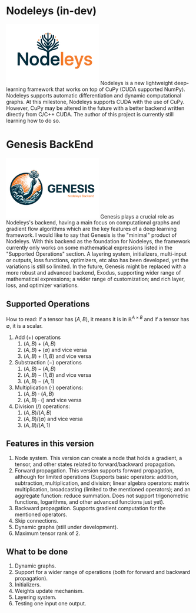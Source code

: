 # Nodeleys (in-dev)
<img src="nodeleys_logo.jpg" alt="Nodeleys Logo" style="width:50%;">
Nodeleys is a new lightweight deep-learning framework that works on top of CuPy (CUDA supported NumPy). Nodeleys supports automatic differentiation and dynamic computational graphs. At this milestone, Nodeleys supports CUDA with the use of CuPy. However, CuPy may be altered in the future with a better backend written directly from C/C++ CUDA. The author of this project is currently still learning how to do so.


# Genesis BackEnd
<img src="genesis_logo.jpg" alt="Genesis Logo" style="width:50%;">
Genesis plays a crucial role as Nodeleys's backend, having a main focus on computational graphs and gradient flow algorithms which are the key features of a deep learning framework. I would like to say that Genesis is the "minimal" product of Nodeleys. With this backend as the foundation for Nodeleys, the framework currently only works on some mathematical expressions listed in the "Supported Operations" section. A layering system, initializers, multi-input or outputs, loss functions, optimizers, etc also has been developed, yet the variations is still so limited. In the future, Genesis might be replaced with a more robust and advanced backend, Exodus, supporting wider range of mathematical expressions; a wider range of customization; and rich layer, loss, and optimizer variations.


## Supported Operations
How to read: if a tensor has $`(A, B)`$, it means it is in $`\mathbb{R}^{A\times B}`$ and if a tensor has $`\emptyset`$, it is a scalar.
1. Add ($`+`$) operations
    1. $`(A, B) + (A, B)`$
    2. $`(A, B) + (\emptyset)`$ and vice versa
    3. $`(A, B) + (1, B)`$ and vice versa
2. Substraction ($`-`$) operations
    1. $`(A, B) - (A, B)`$
    2. $`(A, B) - (1, B)`$ and vice versa
    3. $`(A, B) - (A, 1)`$
3. Multiplication ($`\cdot`$) operations:
    1. $`(A, B) \cdot (A, B)`$
    2. $`(A, B) \cdot ()`$ and vice versa
3. Division ($`/`$) operations:
    1. $`(A, B) / (A, B)`$
    2. $`(A, B) / (\emptyset)`$ and vice versa
    3. $`(A, B) / (A, 1)`$

## Features in this version
1. Node system. This version can create a node that holds a gradient, a tensor, and other states related to forward/backward propagation.
2. Forward propagation. This version supports forward propagation, although for limited operations (Supports basic operators: addition, subtraction, multiplication, and division; linear algebra operators: matrix multiplication, broadcasting (limited to the mentioned operators); and an aggregate function: reduce summation. Does not support trigonometric functions, logarithms, and other advanced functions just yet).
3. Backward propagation. Supports gradient computation for the mentioned operators.
4. Skip connections.
5. Dynamic graphs (still under development).
6. Maximum tensor rank of 2.

## What to be done
1. Dynamic graphs.
2. Support for a wider range of operations (both for forward and backward propagation).
3. Initializers.
4. Weights update mechanism.
5. Layering system.
6. Testing one input one output.